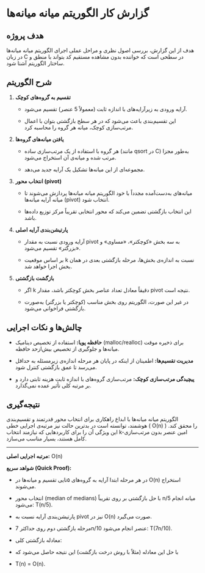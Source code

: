 # گزارش کار الگوریتم میانه میانه‌ها

## هدف پروژه

هدف از این گزارش، بررسی اصول نظری و مراحل عملی اجرای الگوریتم میانه میانه‌ها در زبان C در سطحی است که خواننده بدون مشاهده مستقیم کد بتواند با منطق و ساختار الگوریتم آشنا شود.

## شرح الگوریتم

1. **تقسیم به گروه‌های کوچک**
    
    - آرایه ورودی به زیرآرایه‌های با اندازه ثابت (معمولاً 5 عنصر) تقسیم می‌شود.
        
    - این تقسیم‌بندی باعث می‌شود که در هر سطح بازگشتی بتوان با اعمال مرتب‌سازی کوچک، میانه هر گروه را محاسبه کرد.
        
2. **یافتن میانه‌های گروه‌ها**
    
    - هر گروه با استفاده از یک مرتب‌سازی ساده (مانند qsort در C) به‌طور مجزا مرتب شده و میانه‌ی آن استخراج می‌شود.
        
    - مجموعه‌ای از این میانه‌ها تشکیل یک آرایه جدید می‌دهد.
        
3. **انتخاب محور (pivot)**
    
    - میانه‌های به‌دست‌آمده مجدداً با خود الگوریتم میانه میانه‌ها پردازش می‌شوند تا میانه آرایه میانه‌ها (pivot) انتخاب شود.
        
    - این انتخاب بازگشتی تضمین می‌کند که محور انتخابی تقریباً مرکز توزیع داده‌ها باشد.
        
4. **پارتیشن‌بندی آرایه اصلی**
    
    - آرایه ورودی نسبت به مقدار pivot به سه بخش «کوچکتر»، «مساوی» و «بزرگتر» تقسیم می‌شود.
        
    - بر اساس موقعیت k نسبت به اندازه‌ی بخش‌ها، مرحله بازگشتی بعدی در همان بخش اجرا خواهد شد.
        
5. **بازگشت بازگشتی**
    
    - اگر k دقیقاً معادل تعداد عناصر بخش کوچکتر باشد، مقدار pivot نتیجه است.
        
    - در غیر این صورت، الگوریتم روی بخش مناسب (کوچکتر یا بزرگتر) به‌صورت بازگشتی فراخوانی می‌شود.
        

## چالش‌ها و نکات اجرایی

- **حافظه پویا:** استفاده از تخصیص دینامیک (malloc/realloc) برای ذخیره موقت میانه‌ها و جلوگیری از تخصیص بیش‌ازحد حافظه.
    
- **مدیریت تقسیم‌ها:** اطمینان از اینکه در پایان هر مرحله اندازه‌ی زیرمسئله به حداقل می‌رسد تا عمق بازگشتی کنترل شود.
    
- **پیچیدگی مرتب‌سازی کوچک:** مرتب‌سازی گروه‌های با اندازه ثابت هزینه ثابتی دارد و بر مرتبه کلی تأثیر عمده نمی‌گذارد.
    

## نتیجه‌گیری

الگوریتم میانه میانه‌ها با ابداع راهکاری برای انتخاب محور قدرتمند و تقسیم‌بندی هوشمند، توانسته است در بدترین حالت نیز مرتبه‌ی اجرایی خطی ( O(n) ) را محقق کند. این ویژگی آن را برای کاربردهایی که نیازمند انتخاب k-امین عنصر بدون مرتب‌سازی کامل هستند، بسیار مناسب می‌سازد.

---

**مرتبه اجرایی اصلی:** O(n)

**شواهد سریع (Quick Proof):**

- در هر مرحله ابتدا آرایه به گروه‌های ۵تایی تقسیم و میانه‌ها در O(n) استخراج می‌شوند.
    
- انتخاب محور (median of medians) با حل بازگشتی بر روی تقریباً n/5 میانه انجام می‌شود: T(n/5).
    
- پارتیشن‌بندی آرایه نسبت به pivot نیز در O(n) صورت می‌گیرد.
    
- مرحله بازگشتی دوم روی حداکثر 7n/10 عنصر انجام می‌شود: T(7n/10).
    
- معادله بازگشتی کلی:
    
- با حل این معادله (مثلاً با روش درخت بازگشت) این نتیجه حاصل می‌شود که
- T(n) = O(n).